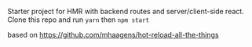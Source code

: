 Starter project for HMR with backend routes and server/client-side react.
Clone this repo and run ```yarn``` then ```npm start```

based on https://github.com/mhaagens/hot-reload-all-the-things